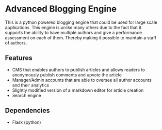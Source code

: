 # Advanced Blogging Engine

This is a python powered blogging engine that could be used for large scale applications. This engine is unlike many others due to the fact that it supports the ability to have multiple authors and give a performance assessment on each of them. Thereby making it possible to maintain a staff of authors.

## Features
- CMS that enables authors to publish articles and allows readers to anonymously publish comments and upvote the article
- Manager/Admin accounts that are able to oversee all author accounts and their analytics
- Slightly modified version of a markdown editor for article creation
- Search engine

## Dependencies
- Flask (python)
